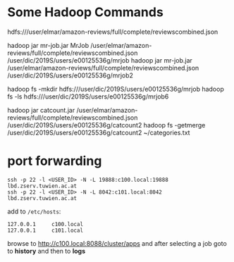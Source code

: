 # Some Hadoop Commands
hdfs:///user/elmar/amazon-reviews/full/complete/reviewscombined.json


hadoop jar mr-job.jar MrJob /user/elmar/amazon-reviews/full/complete/reviewscombined.json /user/dic/2019S/users/e00125536g/mrjob
hadoop jar mr-job.jar /user/elmar/amazon-reviews/full/complete/reviewscombined.json /user/dic/2019S/users/e00125536g/mrjob2

hadoop fs -mkdir hdfs:///user/dic/2019S/users/e00125536g/mrjob
hadoop fs -ls hdfs:///user/dic/2019S/users/e00125536g/mrjob6




hadoop jar catcount.jar /user/elmar/amazon-reviews/full/complete/reviewscombined.json /user/dic/2019S/users/e00125536g/catcount2
hadoop fs -getmerge /user/dic/2019S/users/e00125536g/catcount2 ~/categories.txt



# port forwarding

```
ssh -p 22 -l <USER_ID> -N -L 19888:c100.local:19888 lbd.zserv.tuwien.ac.at
ssh -p 22 -l <USER_ID> -N -L 8042:c101.local:8042 lbd.zserv.tuwien.ac.at
```

add to `/etc/hosts`:
```
127.0.0.1     c100.local
127.0.0.1     c101.local
```

browse to http://c100.local:8088/cluster/apps and after selecting a job goto to **history** and then to **logs**
